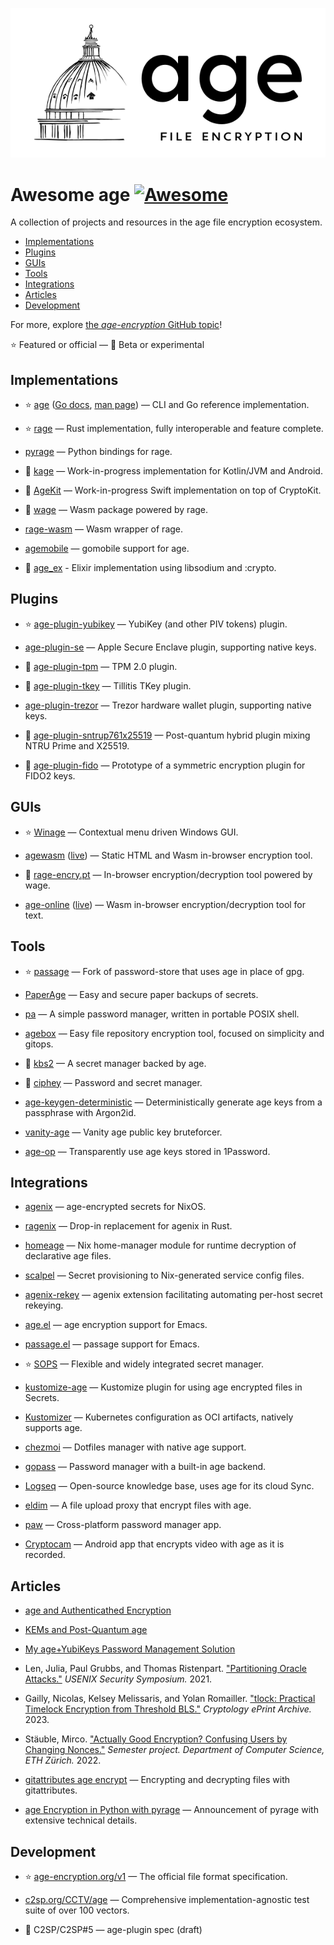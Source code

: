 <p align="center">
    <picture>
        <source media="(prefers-color-scheme: dark)" srcset="https://github.com/FiloSottile/age/blob/main/logo/logo_white.svg">
        <source media="(prefers-color-scheme: light)" srcset="https://github.com/FiloSottile/age/blob/main/logo/logo.svg">
        <img alt="The age logo, an wireframe of St. Peters dome in Rome, with the text: age, file encryption" width="600" src="https://github.com/FiloSottile/age/blob/main/logo/logo.svg">
    </picture>
</p>

# Awesome age [![Awesome](https://awesome.re/badge.svg)](https://awesome.re)

A collection of projects and resources in the age file encryption ecosystem.

* [Implementations](#implementations)
* [Plugins](#plugins)
* [GUIs](#guis)
* [Tools](#tools)
* [Integrations](#integrations)
* [Articles](#articles)
* [Development](#development)

For more, explore [the *age-encryption* GitHub topic](https://github.com/topics/age-encryption)!

⭐️ Featured or official — 🧪 Beta or experimental

## Implementations

* ⭐️ [age](https://filippo.io/age) ([Go docs](https://pkg.go.dev/filippo.io/age), [man page](https://filippo.io/age/age.1)) — CLI and Go reference implementation.

* ⭐️ [rage](https://str4d.xyz/rage) — Rust implementation, fully interoperable and feature complete.

* [pyrage](https://github.com/woodruffw/pyrage) — Python bindings for rage.

* 🧪 [kage](https://github.com/android-password-store/kage) — Work-in-progress implementation for Kotlin/JVM and Android.

* 🧪 [AgeKit](https://github.com/jamesog/AgeKit) — Work-in-progress Swift implementation on top of CryptoKit.

* 🧪 [wage](https://github.com/str4d/wage) — Wasm package powered by rage.

* [rage-wasm](https://github.com/kanru/rage-wasm) — Wasm wrapper of rage.

* [agemobile](https://github.com/MarinX/agemobile) — gomobile support for age.

* 🧪 [age_ex](https://hexdocs.pm/age/)  - Elixir implementation using libsodium and :crypto.

## Plugins

* ⭐️ [age-plugin-yubikey](https://github.com/str4d/age-plugin-yubikey) — YubiKey (and other PIV tokens) plugin.

* [age-plugin-se](https://github.com/remko/age-plugin-se) — Apple Secure Enclave plugin, supporting native keys.

* 🧪 [age-plugin-tpm](https://github.com/Foxboron/age-plugin-tpm) — TPM 2.0 plugin.

* 🧪 [age-plugin-tkey](https://github.com/quite/age-plugin-tkey) — Tillitis TKey plugin.

* [age-plugin-trezor](https://github.com/romanz/trezor-agent/blob/master/doc/README-age.md) — Trezor hardware wallet plugin, supporting native keys.

* 🧪 [age-plugin-sntrup761x25519](https://github.com/keisentraut/age-plugin-sntrup761x25519) — Post-quantum hybrid plugin mixing NTRU Prime and X25519.

* 🧪 [age-plugin-fido](https://github.com/riastradh/age-plugin-fido) — Prototype of a symmetric encryption plugin for FIDO2 keys.

## GUIs

* ⭐️ [Winage](https://winage.spiegl.dev/) — Contextual menu driven Windows GUI.

* [agewasm](https://github.com/MarinX/agewasm) ([live](https://age-wasm.ey.r.appspot.com/)) — Static HTML and Wasm in-browser encryption tool.

* 🧪 [rage-encry.pt](https://rage-encry.pt/) — In-browser encryption/decryption tool powered by wage.

* [age-online](https://github.com/nkcmr/age-online) ([live](https://age-online.com/)) — Wasm in-browser encryption/decryption tool for text.

## Tools

* ⭐️ [passage](https://github.com/FiloSottile/passage) — Fork of password-store that uses age in place of gpg.

* [PaperAge](https://github.com/matiaskorhonen/paper-age) — Easy and secure paper backups of secrets.

* [pa](https://github.com/biox/pa) — A simple password manager, written in portable POSIX shell.

* [agebox](https://github.com/slok/agebox) — Easy file repository encryption tool, focused on simplicity and gitops.

* 🧪 [kbs2](https://github.com/woodruffw/kbs2) — A secret manager backed by age.

* 🧪 [ciphey](https://www.nickzana.dev/projects/ciphey/) — Password and secret manager.

* [age-keygen-deterministic](https://github.com/keisentraut/age-keygen-deterministic) — Deterministically generate age keys from a passphrase with Argon2id.

* [vanity-age](https://github.com/seaofmars/vanity-age) — Vanity age public key bruteforcer.

* [age-op](https://github.com/stevelr/age-op) — Transparently use age keys stored in 1Password.

## Integrations

* [agenix](https://github.com/ryantm/agenix) — age-encrypted secrets for NixOS.

* [ragenix](https://github.com/yaxitech/ragenix) — Drop-in replacement for agenix in Rust.

* [homeage](https://github.com/jordanisaacs/homeage) — Nix home-manager module for runtime decryption of declarative age files.

* [scalpel](https://github.com/polygon/scalpel) — Secret provisioning to Nix-generated service config files.

* [agenix-rekey](https://github.com/oddlama/agenix-rekey) — agenix extension facilitating automating per-host secret rekeying.

* [age.el](https://github.com/anticomputer/age.el) — age encryption support for Emacs.

* [passage.el](https://github.com/anticomputer/passage.el) — passage support for Emacs.

* ⭐️ [SOPS](https://github.com/mozilla/sops#encrypting-using-age) — Flexible and widely integrated secret manager.

* [kustomize-age](https://github.com/jmhodges/kustomize-age) — Kustomize plugin for using age encrypted files in Secrets.

* [Kustomizer](https://kustomizer.dev/guides/artifacts-encryption/) — Kubernetes configuration as OCI artifacts, natively supports age.

* [chezmoi](https://www.chezmoi.io/user-guide/encryption/age/) — Dotfiles manager with native age support.

* [gopass](https://github.com/gopasspw/gopass/blob/master/docs/backends/age.md) — Password manager with a built-in age backend.

* [Logseq](https://web.archive.org/web/20230422154136/https://twitter.com/logseq/status/1587905208667230209) — Open-source knowledge base, uses age for its cloud Sync.

* [eldim](https://github.com/daknob/eldim) — A file upload proxy that encrypt files with age.

* [paw](https://github.com/lucor/paw) — Cross-platform password manager app.

* [Cryptocam](https://cryptocam.gitlab.io/) — Android app that encrypts video with age as it is recorded.

## Articles

* [age and Authenticathed Encryption](https://words.filippo.io/dispatches/age-authentication/)

* [KEMs and Post-Quantum age](https://words.filippo.io/dispatches/post-quantum-age/)

* [My age+YubiKeys Password Management Solution](https://words.filippo.io/dispatches/passage/)

* Len, Julia, Paul Grubbs, and Thomas Ristenpart. ["Partitioning Oracle Attacks."](https://eprint.iacr.org/2020/1491) *USENIX Security Symposium.* 2021.

* Gailly, Nicolas, Kelsey Melissaris, and Yolan Romailler. ["tlock: Practical Timelock Encryption from Threshold BLS."](https://eprint.iacr.org/2023/189) *Cryptology ePrint Archive.* 2023.

* Stäuble, Mirco. ["Actually Good Encryption? Confusing Users by Changing Nonces."](https://ethz.ch/content/dam/ethz/special-interest/infk/inst-infsec/appliedcrypto/education/theses/project_MircoStauble.pdf) *Semester project. Department of Computer Science, ETH Zürich.* 2022.

* [gitattributes age encrypt](https://seankhliao.com/blog/12020-09-24-gitattributes-age-encrypt/) — Encrypting and decrypting files with gitattributes.

* [age Encryption in Python with pyrage](https://blog.yossarian.net/2022/07/25/age-encryption-in-python-with-pyrage) — Announcement of pyrage with extensive technical details.

## Development

* ⭐️ [age-encryption.org/v1](https://age-encryption.org/v1) — The official file format specification.

* [c2sp.org/CCTV/age](https://c2sp.org/CCTV/age) — Comprehensive implementation-agnostic test suite of over 100 vectors.

* 🧪 C2SP/C2SP#5 — age-plugin spec (draft)
